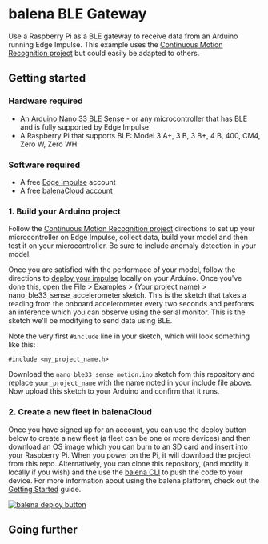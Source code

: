 # balena BLE Gateway
Use a Raspberry Pi as a BLE gateway to receive data from an Arduino running Edge Impulse. This example uses the [Continuous Motion Recognition project](https://docs.edgeimpulse.com/docs/continuous-motion-recognition) but could easily be adapted to others.

## Getting started

### Hardware required
- An [Arduino Nano 33 BLE Sense](https://store.arduino.cc/usa/nano-33-ble-sense) - or any microcontroller that has BLE and is fully supported by Edge Impulse
- A Raspberry Pi that supports BLE: Model 3 A+, 3 B, 3 B+, 4 B, 400, CM4, Zero W, Zero WH.

### Software required
- A free [Edge Impulse](https://www.edgeimpulse.com/) account
- A free [balenaCloud](https://dashboard.balena-cloud.com/signup) account

### 1. Build your Arduino project
Follow the [Continuous Motion Recognition project](https://docs.edgeimpulse.com/docs/continuous-motion-recognition) directions to set up your microcontroller on Edge Impulse, collect data, build your model and then test it on your microcontroller. Be sure to include anomaly detection in your model.

Once you are satisfied with the performace of your model, follow the directions to [deploy your impulse](https://docs.edgeimpulse.com/docs/running-your-impulse-arduino) locally on your Arduino. Once you've done this, open the File > Examples > (Your project name) > nano_ble33_sense_accelerometer sketch. This is the sketch that takes a reading from the onboard accelerometer every two seconds and performs an inference which you can observe using the serial monitor. This is the sketch we'll be modifying to send data using BLE.

Note the very first `#include` line in your sketch, which will look something like this:
```
#include <my_project_name.h>
```
Download the `nano_ble33_sense_motion.ino` sketch fom this repository and replace `your_project_name` with the name noted in your include file above. Now upload this sketch to your Arduino and confirm that it runs.

### 2. Create a new fleet in balenaCloud
Once you have signed up for an account, you can use the deploy button below to create a new fleet (a fleet can be one or more devices) and then download an OS image which you can burn to an SD card and insert into your Raspberry Pi. When you power on the Pi, it will download the project from this repo. Alternatively, you can clone this repository, (and modify it locally if you wish) and the use the [balena CLI](https://www.balena.io/docs/reference/balena-cli/) to push the code to your device. For more information about using the balena platform, check out the [Getting Started](https://www.balena.io/docs/learn/getting-started/raspberrypi3/python/) guide.

[![balena deploy button](https://www.balena.io/deploy.svg)](https://dashboard.balena-cloud.com/deploy?repoUrl=https://github.com/alanb128/balena-ble-gateway)


## Going further

